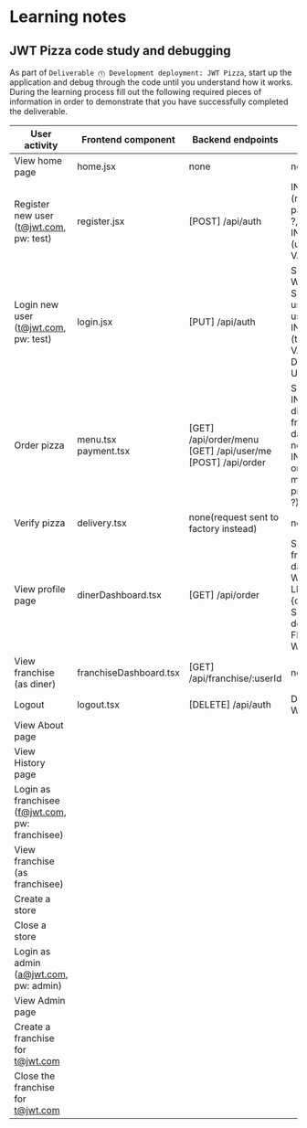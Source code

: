 # Learning notes

## JWT Pizza code study and debugging

As part of `Deliverable ⓵ Development deployment: JWT Pizza`, start up the application and debug through the code until you understand how it works. During the learning process fill out the following required pieces of information in order to demonstrate that you have successfully completed the deliverable.

| User activity                                       | Frontend component | Backend endpoints | Database SQL |
| --------------------------------------------------- | ------------------ | ----------------- | ------------ |
| View home page                                      |        home.jsx           |     none              |       none       |
| Register new user<br/>(t@jwt.com, pw: test)         |         register.jsx           |       [POST] /api/auth            |    INSERT INTO user (name, email, password) VALUES (?, ?, ?), <br/>INSERT INTO userRole (userId, role, objectId) VALUES (?, ?, ?)          |
| Login new user<br/>(t@jwt.com, pw: test)            |        login.jsx            |      [PUT] /api/auth             |         SELECT * FROM user WHERE email=?<br/>SELECT * FROM userRole WHERE userId=?<br/>INSERT INTO auth (token, userId) VALUES (?, ?) ON DUPLICATE KEY UPDATE token=token|
| Order pizza                                         |  menu.tsx <br/> payment.tsx                  |     [GET] /api/order/menu <br/>  [GET] /api/user/me <br/>  [POST] /api/order          |     SELECT * FROM menu <br/> INSERT INTO dinerOrder (dinerId, franchiseId, storeId, date) VALUES (?, ?, ?, now())<br/> INSERT INTO orderItem (orderId, menuId, description, price) VALUES (?, ?, ?, ?)         |
| Verify pizza                                        |       delivery.tsx             |        none(request sent to factory instead)          |        none      |
| View profile page                                   |       dinerDashboard.tsx             |          [GET] /api/order         |         SELECT id, franchiseId, storeId, date FROM dinerOrder WHERE dinerId=? LIMIT ${offset},${config.db.listPerPage} <br/> SELECT id, menuId, description, price FROM orderItem WHERE orderId=?     |
| View franchise<br/>(as diner)                       |      franchiseDashboard.tsx              |      [GET] /api/franchise/:userId             |      none        |
| Logout                                              |     logout.tsx               |      [DELETE] /api/auth            |       DELETE FROM auth WHERE token=?       |
| View About page                                     |                    |                   |              |
| View History page                                   |                    |                   |              |
| Login as franchisee<br/>(f@jwt.com, pw: franchisee) |                    |                   |              |
| View franchise<br/>(as franchisee)                  |                    |                   |              |
| Create a store                                      |                    |                   |              |
| Close a store                                       |                    |                   |              |
| Login as admin<br/>(a@jwt.com, pw: admin)           |                    |                   |              |
| View Admin page                                     |                    |                   |              |
| Create a franchise for t@jwt.com                    |                    |                   |              |
| Close the franchise for t@jwt.com                   |                    |                   |              |

